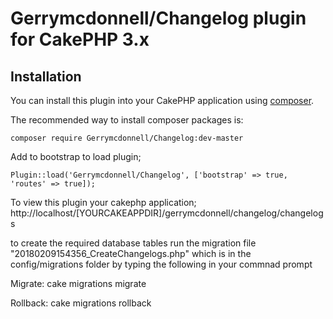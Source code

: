 # Gerrymcdonnell/Changelog plugin for CakePHP 3.x

## Installation

You can install this plugin into your CakePHP application using [composer](http://getcomposer.org).

The recommended way to install composer packages is:

```
composer require Gerrymcdonnell/Changelog:dev-master
```
Add to bootstrap to load plugin;

```
Plugin::load('Gerrymcdonnell/Changelog', ['bootstrap' => true, 'routes' => true]);
```

To view this plugin your cakephp application;
http://localhost/[YOURCAKEAPPDIR]/gerrymcdonnell/changelog/changelogs


to create the required database tables run the migration file "20180209154356_CreateChangelogs.php" which is in the config/migrations folder by typing the following in your commnad prompt

Migrate:
cake migrations migrate

Rollback:
cake migrations rollback

```
